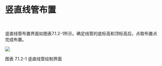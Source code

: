 # 竖直线管布置
<br/>

竖直线管布置界面如图表7.1.2\-1所示。确定线管的底标高和顶标高后，点取布置点完成布置。

![](file:///C:\Users\pkpm\AppData\Local\Temp\ksohtml5908\wps21.jpg)

图表 7.1.2\-1 竖直线管绘制界面